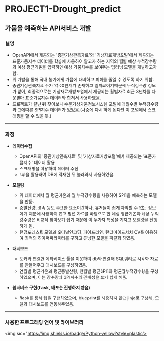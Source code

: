 # PROJECT1-Drought_predict

## 가뭄을 예측하는 API서비스 개발

### 설명
 - OpenAPI에서 제공되는 '종관기상관측자료'와 '기상자료개방포털'에서 제공되는 표준가뭄지수 데이터를 학습에 사용하여 알고자 하는 지역의 월별 예상 누적강수량과 예상 평균기온을 입력하면 예상 가뭄지수를 보여주는 딥러닝 모델을 개발하고자 함.
 - 위 개발을 통해 국내 농가에게 가뭄에 대비하고 피해를 줄일 수 있도록 하기 위함.
 - 종관기상관측자료 수가 약 60만개가 존재하고 일자료이기때문에 누적강수량 정보가 없어, 최종적으로는 기상자료개방포털에서 제공되는 월별자료 최근 3년치를 다운받아 표준가뭄지수 데이터와 합쳐서 사용하였음.
 - 프로젝트가 끝난 뒤 찾아보니 수문기상가뭄정보시스템 포털에 개월수별 누적강수량과 그에따른 SPI지수 데이터가 있었음.(나중에 다시 하게 된다면 이 포털에서 스크래핑을 할 수 있을 듯.)
 
---
### 과정
 + **데이터수집**
   + OpenAPI의 '종관기상관측자료' 및 '기상자료개방포털'에서 제공되는 '표준가뭄지수' 데이터 활용
   + 스크래핑을 이용하여 데이터 수집
   + sql을 활용하여 DB에 적재한 뒤 불러와서 사용하였음.

 + **모델링**
   + 위 데이터에서 월 평균기온과 월 누적강수량을 사용하여 SPI1을 예측하는 모델을 만듦.
   + 증발산량, 풍속 등도 주요한 요소이긴하나, 유저들이 쉽게 파악할 수 없는 정보이기 떄문에 사용하지 않고 평년 자료를 바탕으로 한 예상 평균기온과 예상 누적강수량은 비교적 찾아보기 쉽기 때문에 이 두가지 특성을 가지고 모델링을 진행하게 됨.
   + 랜덤포레스트 모델과 오디널인코딩, 파이프라인, 랜더마이즈서치 CV를 이용하여 최적의 하이퍼파라미터를 구하고 튜닝한 모델을 피클화 하였음.

 + **대시보드**
   + 도커와 연결한 메타베이스 툴을 이용하여 db와 연결해 SQL쿼리로 시각화 자료를 만들어주고 대시보드를 구성하였음.
   + 연월별 평균기온과 평균증발산량, 연월별 평균SPI1와 평균월누적강수량을 구성하였으며, 이는 강수량과 SPI지수의 관계성을 보기 쉽게 해줌.
 
 + **웹서비스 구현(flask, 배포는 진행하지 않음)**
   + flask를 통해 웹을 구현하였으며, blueprint를 사용하지 않고 jinja로 구성해, 모델과 대시보드를 연동해주었음.

---

### 사용한 프로그래밍 언어 및 라이브러리
<img src="https://img.shields.io/badge/Python-yellow?style=plastic/>
